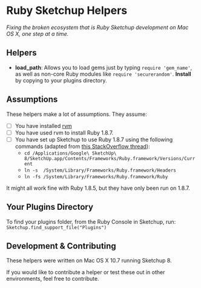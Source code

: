 Ruby Sketchup Helpers
=====================

*Fixing the broken ecosystem that is Ruby Sketchup development on Mac OS X, one step at a time.*



Helpers
--------------------------

+ __load_path__: Allows you to load gems just by typing `require 'gem_name'`, as well as non-core Ruby modules like `require 'securerandom'`. __Install__ by copying to your plugins directory.



Assumptions
--------------------------

These helpers make a lot of assumptions. They assume:

-[ ] You have installed [rvm](https://rvm.io/rvm/install/)
-[ ] You have used rvm to install Ruby 1.8.7.
-[ ] You have set up Sketchup to use Ruby 1.8.7 using the following commands (adapted from [this StackOverflow thread][so]):
  + `cd /Applications/Google\ SketchUp\ 8/SketchUp.app/Contents/Frameworks/Ruby.framework/Versions/Current`
  + `ln -s  /System/Library/Frameworks/Ruby.framework/Headers`
  + `ln -fs /System/Library/Frameworks/Ruby.framework/Ruby`

It might all work fine with Ruby 1.8.5, but they have only been run on 1.8.7.

[so]: http://stackoverflow.com/questions/3333163/how-to-update-ruby-in-google-sketchup



Your Plugins Directory
--------------------------

To find your plugins folder, from the Ruby Console in Sketchup, run:
`Sketchup.find_support_file("Plugins")`



Development & Contributing
--------------------------

These helpers were written on Mac OS X 10.7 running Sketchup 8.

If you would like to contribute a helper or test these out in other environments, feel free to contribute.